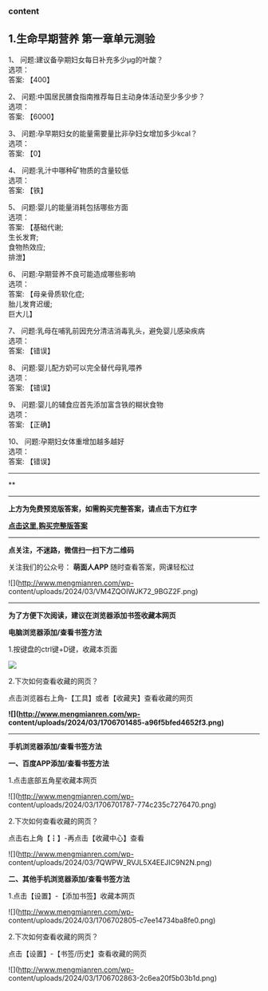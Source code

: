 ### content

## 1.生命早期营养 第一章单元测验

1、 问题:建议备孕期妇女每日补充多少μg的叶酸？  
选项：  
答案: 【400】  

2、 问题:中国居民膳食指南推荐每日主动身体活动至少多少步？  
选项：  
答案: 【6000】

3、 问题:孕早期妇女的能量需要量比非孕妇女增加多少kcal？  
选项：  
答案: 【0】

4、 问题:乳汁中哪种矿物质的含量较低  
选项：  
答案: 【铁】

5、 问题:婴儿的能量消耗包括哪些方面  
选项：  
答案: 【基础代谢;  
生长发育;  
食物热效应;  
排泄】

6、 问题:孕期营养不良可能造成哪些影响  
选项：  
答案: 【母亲骨质软化症;  
胎儿发育迟缓;  
巨大儿】

7、 问题:乳母在哺乳前因充分清洁消毒乳头，避免婴儿感染疾病  
选项：  
答案: 【错误】

8、 问题:婴儿配方奶可以完全替代母乳喂养  
选项：  
答案: 【错误】

9、 问题:婴儿的辅食应首先添加富含铁的糊状食物  
选项：  
答案: 【正确】

10、 问题:孕期妇女体重增加越多越好  
选项：  
答案: 【错误】

* * *

**

* * *

**上方为免费预览版答案，如需购买完整答案，请点击下方红字**

[**点击这里,购买完整版答案**](http://mooc.mengmianren.com/mooc/72602.html)

* * *

**点关注，不迷路，微信扫一扫下方二维码**

关注我们的公众号： **萌面人APP** 随时查看答案，网课轻松过

![](http://www.mengmianren.com/wp-
content/uploads/2024/03/VM4ZQOIWJK72_9BGZ2F.png)

* * *

**为了方便下次阅读，建议在浏览器添加书签收藏本网页**

**电脑浏览器添加/查看书签方法**

1.按键盘的ctrl键+D键，收藏本页面

![](http://www.mengmianren.com/wp-content/uploads/2024/03/AF9T_JKKHAJN.png)

2.下次如何查看收藏的网页？

点击浏览器右上角-【工具】或者【收藏夹】查看收藏的网页

**![](http://www.mengmianren.com/wp-
content/uploads/2024/03/1706701485-a96f5bfed4652f3.png)**

* * *

**手机浏览器添加/查看书签方法**

**一、百度APP添加/查看书签方法**

1.点击底部五角星收藏本网页

![](http://www.mengmianren.com/wp-
content/uploads/2024/03/1706701787-774c235c7276470.png)

2.下次如何查看收藏的网页？

点击右上角【┇】-再点击【收藏中心】查看

![](http://www.mengmianren.com/wp-
content/uploads/2024/03/7QWPW_RVJL5X4EEJIC9N2N.png)

**二、其他手机浏览器添加/查看书签方法**

1.点击【设置】-【添加书签】收藏本网页

![](http://www.mengmianren.com/wp-
content/uploads/2024/03/1706702805-c7ee14734ba8fe0.png)

2.下次如何查看收藏的网页？

点击【设置】-【书签/历史】查看收藏的网页

![](http://www.mengmianren.com/wp-
content/uploads/2024/03/1706702863-2c6ea20f5b03b1d.png)

